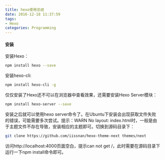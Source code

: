 ```yaml
---
title: hexo使用总结
date: 2016-12-18 11:37:59
tags:
- Hexo
categories: Programming
---
```



#### 安装

安装Hexo：

```Bash
npm install hexo --save
```

安装hexo-cli:

```Bash
npm install hexo-cli -g
```

仅仅安装了Hexo还不可以在浏览器中查看效果，还需要安装Hexo Server模块：

```Bash
npm install hexo-server --save
```

安装之后就可以使用hexo server命令了。在Ubuntu下安装会出现获取文件失败的错误，可能需要多次尝试。提示：WARN  No layout: index.html时，一般是由于主题文件不存在导致，安装相应的主题即可。切换到源码目录下：

```Bash
git clone https://github.com/iissnan/hexo-theme-next themes/next
```

访问http://localhost:4000页面空白，提示can not get /，此时需要在源码目录下运行一下npm install命令即可。
